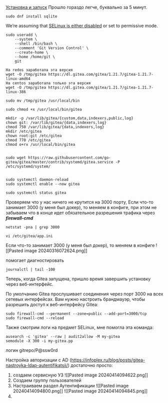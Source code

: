 [Установка и запуск](https://linuxize.com/post/how-to-install-gitea-on-centos-8/)
Прошло гораздо легче, буквально за 5 минут.
```
sudo dnf install sqlite
```
We’re assuming that [SELinux is either disabled](https://linuxize.com/post/how-to-disable-selinux-on-centos-8/) or set to permissive mode.
```
sudo useradd \
    --system \
    --shell /bin/bash \
    --comment 'Git Version Control' \
    --create-home \
    --home /home/git \
    git
```

```
На redos заработала эта версия
wget -O /tmp/gitea https://dl.gitea.com/gitea/1.21.7/gitea-1.21.7-linux-amd64
На centos заработала только эта версия
wget -O /tmp/gitea https://dl.gitea.com/gitea/1.21.7/gitea-1.21.7-linux-386
```

```
sudo mv /tmp/gitea /usr/local/bin

sudo chmod +x /usr/local/bin/gitea

mkdir -p /var/lib/gitea/{custom,data,indexers,public,log}
chown git: /var/lib/gitea/{data,indexers,log}
chmod 750 /var/lib/gitea/{data,indexers,log}
mkdir /etc/gitea
chown root:git /etc/gitea
chmod 770 /etc/gitea
chmod o+rx /usr/local/bin/gitea


sudo wget https://raw.githubusercontent.com/go-gitea/gitea/master/contrib/systemd/gitea.service -P /etc/systemd/system/


sudo systemctl daemon-reload
sudo systemctl enable --now gitea

sudo systemctl status gitea
```

Проверяем что у нас ничего не крутится на 3000 порту,  Если что-то занимает 3000 (у меня был докер), то меняем в конфиге, при этом не забываем что в конце идет обязательное разрешения  трафика через ___firewall-cmd___

```
netstat -pna | grep 3000

vi /etc/gitea/app.ini
```
 Если что-то занимает 3000 (у меня был докер), то меняем в конфиге
![[Pasted image 20240316072624.png]]

помогает диагностировать 
```
journalctl | tail -100
```


Теперь, когда Gitea запущена, пришло время завершить установку через веб-интерфейс.

По умолчанию Gitea прослушивает соединения через порт 3000 на всех сетевых интерфейсах. Вам нужно настроить брандмауэр, чтобы разрешить доступ к веб-интерфейсу Gitea:

```
sudo firewall-cmd --permanent --zone=public --add-port=3000/tcp
sudo firewall-cmd --reload
```


Также смотрим логи на предмет SELinux, мне помогла эта команда:
```
ausearch -c 'gitea' --raw | audit2allow -M my-gitea
semodule -X 300 -i my-gitea.pp
```

логин
gitrepo/P@ssw0rd

Настройка авторизации с AD (https://infoplex.ru/blog/posts/gitea-nastroyka-ldap-autentifikatsii/) достаточно просто:
1. создаем сервисную УЗ
![[Pasted image 20240414094622.png]]
2. Создаем группу пользователей
3. Настраиваем раздел Аутентификации
![[Pasted image 20240414094800.png]]
![[Pasted image 20240414094845.png]]
4. 